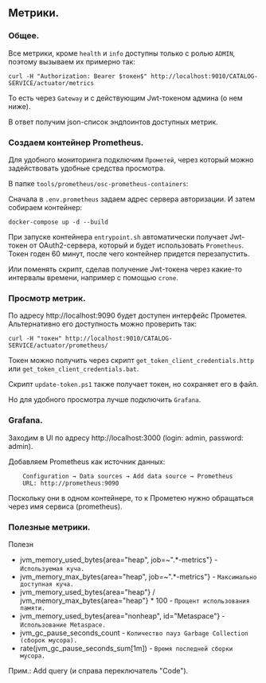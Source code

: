 ## Метрики.

### Общее.

Все метрики, кроме `health` и `info` доступны только с ролью `ADMIN`,
поэтому вызываем их примерно так:
```shell
curl -H "Authorization: Bearer $токен$" http://localhost:9010/CATALOG-SERVICE/actuator/metrics
```
То есть через `Gateway` и с действующим Jwt-токеном админа (о нем ниже).

В ответ получим json-список эндпоинтов доступных метрик.


### Создаем контейнер Prometheus.

Для удобного мониторинга подключим `Прометей`, через который можно задействовать удобные средства просмотра.

В папке `tools/prometheus/osc-prometheus-containers`:

Сначала в `.env.prometheus` задаем адрес сервера авторизации. И затем собираем контейнер:

```shell
docker-compose up -d --build
```
При запуске контейнера `entrypoint.sh` автоматически получает Jwt-токен от OAuth2-сервера, 
который и будет использовать `Prometheus`. Токен годен 60 минут, после чего контейнер
придется перезапустить.

Или поменять скрипт, сделав получение Jwt-токена через какие-то интервалы времени, например
с помощью `crone`.


### Просмотр метрик.

По адресу http://localhost:9090 будет доступен интерфейс Прометея. Альтернативно его доступность
можно проверить так:
```shell
curl -H "токен" http://localhost:9010/CATALOG-SERVICE/actuator/prometheus/
```
Токен можно получить через скрипт `get_token_client_credentials.http` или `get_token_client_credentials.bat`.

Скрипт `update-token.ps1` также получает токен, но сохраняет его в файл.

Но для удобного просмотра лучше подключить `Grafana`.


### Grafana.

Заходим в UI по адресу http://localhost:3000 (login: admin, password: admin).

Добавляем Prometheus как источник данных:
```text
    Configuration → Data sources → Add data source → Prometheus
    URL: http://prometheus:9090
```
Поскольку они в одном контейнере, то к Прометею нужно обращаться через имя сервиса (prometheus).

### Полезные метрики.
Полезн
- jvm_memory_used_bytes{area="heap", job=~".*-metrics"} - `Используемая куча.`
- jvm_memory_max_bytes{area="heap", job=~".*-metrics"} - `Максимально доступная куча.`
- jvm_memory_used_bytes{area="heap"} / jvm_memory_max_bytes{area="heap"} * 100 - `Процент использования памяти.`
- jvm_memory_used_bytes{area="nonheap", id="Metaspace"} - `Использование Metaspace.`
- jvm_gc_pause_seconds_count - `Количество пауз Garbage Collection (сборок мусора).`
- rate(jvm_gc_pause_seconds_sum[1m]) - `Время последней сборки мусора.`

Прим.: Add query (и справа переключатель "Code").